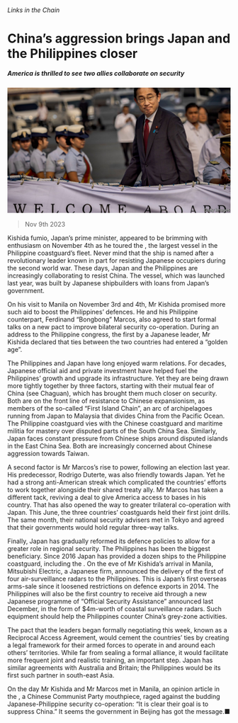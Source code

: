###### Links in the Chain

# China’s aggression brings Japan and the Philippines closer 

##### America is thrilled to see two allies collaborate on security 

![image](images/20231111_ASP502.jpg) 

> Nov 9th 2023 

Kishida fumio, Japan’s prime minister, appeared to be brimming with enthusiasm on November 4th as he toured the , the largest vessel in the Philippine coastguard’s fleet. Never mind that the ship is named after a revolutionary leader known in part for resisting Japanese occupiers during the second world war. These days, Japan and the Philippines are increasingly collaborating to resist China. The vessel, which was launched last year, was built by Japanese shipbuilders with loans from Japan’s government.

On his visit to Manila on November 3rd and 4th, Mr Kishida promised more such aid to boost the Philippines’ defences. He and his Philippine counterpart, Ferdinand “Bongbong” Marcos, also agreed to start formal talks on a new pact to improve bilateral security co-operation. During an address to the Philippine congress, the first by a Japanese leader, Mr Kishida declared that ties between the two countries had entered a “golden age”. 

The Philippines and Japan have long enjoyed warm relations. For decades, Japanese official aid and private investment have helped fuel the Philippines’ growth and upgrade its infrastructure. Yet they are being drawn more tightly together by three factors, starting with their mutual fear of China (see Chaguan), which has brought them much closer on security. Both are on the front line of resistance to Chinese expansionism, as members of the so-called “First Island Chain”, an arc of archipelagoes running from Japan to Malaysia that divides China from the Pacific Ocean. The Philippine coastguard vies with the Chinese coastguard and maritime militia for mastery over disputed parts of the South China Sea. Similarly, Japan faces constant pressure from Chinese ships around disputed islands in the East China Sea. Both are increasingly concerned about Chinese aggression towards Taiwan.

A second factor is Mr Marcos’s rise to power, following an election last year. His predecessor, Rodrigo Duterte, was also friendly towards Japan. Yet he had a strong anti-American streak which complicated the countries’ efforts to work together alongside their shared treaty ally. Mr Marcos has taken a different tack, reviving a deal to give America access to bases in his country. That has also opened the way to greater trilateral co-operation with Japan. This June, the three countries’ coastguards held their first joint drills. The same month, their national security advisers met in Tokyo and agreed that their governments would hold regular three-way talks.

Finally, Japan has gradually reformed its defence policies to allow for a greater role in regional security. The Philippines has been the biggest beneficiary. Since 2016 Japan has provided a dozen ships to the Philippine coastguard, including the . On the eve of Mr Kishida’s arrival in Manila, Mitsubishi Electric, a Japanese firm, announced the delivery of the first of four air-surveillance radars to the Philippines. This is Japan’s first overseas arms-sale since it loosened restrictions on defence exports in 2014. The Philippines will also be the first country to receive aid through a new Japanese programme of “Official Security Assistance” announced last December, in the form of $4m-worth of coastal surveillance radars. Such equipment should help the Philippines counter China’s grey-zone activities.

The pact that the leaders began formally negotiating this week, known as a Reciprocal Access Agreement, would cement the countries’ ties by creating a legal framework for their armed forces to operate in and around each others’ territories. While far from sealing a formal alliance, it would facilitate more frequent joint and realistic training, an important step. Japan has similar agreements with Australia and Britain; the Philippines would be its first such partner in south-east Asia. 

On the day Mr Kishida and Mr Marcos met in Manila, an opinion article in the , a Chinese Communist Party mouthpiece, raged against the budding Japanese-Philippine security co-operation: “It is clear their goal is to suppress China.” It seems the government in Beijing has got the message.■

